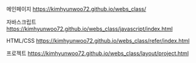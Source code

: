 메인페이지
https://kimhyunwoo72.github.io/webs_class/

자바스크립트 
https://kimhyunwoo72.github.io/webs_class/javascript/index.html

HTML/CSS
https://kimhyunwoo72.github.io/webs_class/refer/index.html

프로젝트
https://kimhyunwoo72.github.io/webs_class/layout/project.html
